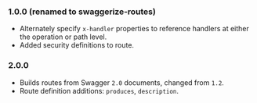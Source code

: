 ### 1.0.0 (renamed to swaggerize-routes)

- Alternately specify `x-handler` properties to reference handlers at either the operation or path level.
- Added security definitions to route.

### 2.0.0

- Builds routes from Swagger `2.0` documents, changed from `1.2`.
- Route definition additions: `produces`, `description`.
